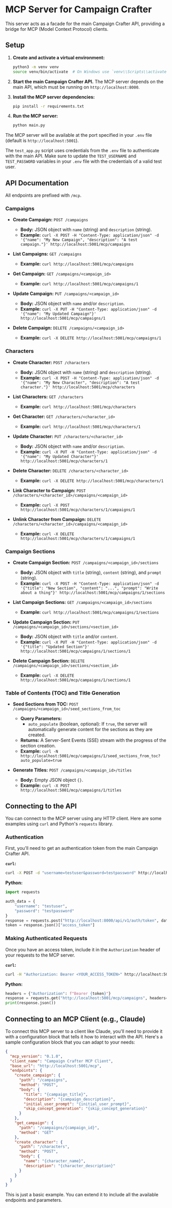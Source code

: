 # MCP Server for Campaign Crafter

This server acts as a facade for the main Campaign Crafter API, providing a bridge for MCP (Model Context Protocol) clients.

## Setup

1.  **Create and activate a virtual environment:**
    ```bash
    python3 -m venv venv
    source venv/bin/activate  # On Windows use `venv\\Scripts\\activate`
    ```

2.  **Start the main Campaign Crafter API.** The MCP server depends on the main API, which must be running on `http://localhost:8000`.

3.  **Install the MCP server dependencies:**
    ```bash
    pip install -r requirements.txt
    ```

4.  **Run the MCP server:**
    ```bash
    python main.py
    ```

The MCP server will be available at the port specified in your `.env` file (default is `http://localhost:5001`).

The `test_app.py` script uses credentials from the `.env` file to authenticate with the main API. Make sure to update the `TEST_USERNAME` and `TEST_PASSWORD` variables in your `.env` file with the credentials of a valid test user.

## API Documentation

All endpoints are prefixed with `/mcp`.

### Campaigns

*   **Create Campaign:** `POST /campaigns`
    *   **Body:** JSON object with `name` (string) and `description` (string).
    *   **Example:** `curl -X POST -H "Content-Type: application/json" -d '{"name": "My New Campaign", "description": "A test campaign."}' http://localhost:5001/mcp/campaigns`

*   **List Campaigns:** `GET /campaigns`
    *   **Example:** `curl http://localhost:5001/mcp/campaigns`

*   **Get Campaign:** `GET /campaigns/<campaign_id>`
    *   **Example:** `curl http://localhost:5001/mcp/campaigns/1`

*   **Update Campaign:** `PUT /campaigns/<campaign_id>`
    *   **Body:** JSON object with `name` and/or `description`.
    *   **Example:** `curl -X PUT -H "Content-Type: application/json" -d '{"name": "My Updated Campaign"}' http://localhost:5001/mcp/campaigns/1`

*   **Delete Campaign:** `DELETE /campaigns/<campaign_id>`
    *   **Example:** `curl -X DELETE http://localhost:5001/mcp/campaigns/1`

### Characters

*   **Create Character:** `POST /characters`
    *   **Body:** JSON object with `name` (string) and `description` (string).
    *   **Example:** `curl -X POST -H "Content-Type: application/json" -d '{"name": "My New Character", "description": "A test character."}' http://localhost:5001/mcp/characters`

*   **List Characters:** `GET /characters`
    *   **Example:** `curl http://localhost:5001/mcp/characters`

*   **Get Character:** `GET /characters/<character_id>`
    *   **Example:** `curl http://localhost:5001/mcp/characters/1`

*   **Update Character:** `PUT /characters/<character_id>`
    *   **Body:** JSON object with `name` and/or `description`.
    *   **Example:** `curl -X PUT -H "Content-Type: application/json" -d '{"name": "My Updated Character"}' http://localhost:5001/mcp/characters/1`

*   **Delete Character:** `DELETE /characters/<character_id>`
    *   **Example:** `curl -X DELETE http://localhost:5001/mcp/characters/1`

*   **Link Character to Campaign:** `POST /characters/<character_id>/campaigns/<campaign_id>`
    *   **Example:** `curl -X POST http://localhost:5001/mcp/characters/1/campaigns/1`

*   **Unlink Character from Campaign:** `DELETE /characters/<character_id>/campaigns/<campaign_id>`
    *   **Example:** `curl -X DELETE http://localhost:5001/mcp/characters/1/campaigns/1`

### Campaign Sections

*   **Create Campaign Section:** `POST /campaigns/<campaign_id>/sections`
    *   **Body:** JSON object with `title` (string), `content` (string), and `prompt` (string).
    *   **Example:** `curl -X POST -H "Content-Type: application/json" -d '{"title": "New Section", "content": "...", "prompt": "Write about a thing"}' http://localhost:5001/mcp/campaigns/1/sections`

*   **List Campaign Sections:** `GET /campaigns/<campaign_id>/sections`
    *   **Example:** `curl http://localhost:5001/mcp/campaigns/1/sections`

*   **Update Campaign Section:** `PUT /campaigns/<campaign_id>/sections/<section_id>`
    *   **Body:** JSON object with `title` and/or `content`.
    *   **Example:** `curl -X PUT -H "Content-Type: application/json" -d '{"title": "Updated Section"}' http://localhost:5001/mcp/campaigns/1/sections/1`

*   **Delete Campaign Section:** `DELETE /campaigns/<campaign_id>/sections/<section_id>`
    *   **Example:** `curl -X DELETE http://localhost:5001/mcp/campaigns/1/sections/1`

### Table of Contents (TOC) and Title Generation

*   **Seed Sections from TOC:** `POST /campaigns/<campaign_id>/seed_sections_from_toc`
    *   **Query Parameters:**
        *   `auto_populate` (boolean, optional): If `true`, the server will automatically generate content for the sections as they are created.
    *   **Returns:** A Server-Sent Events (SSE) stream with the progress of the section creation.
    *   **Example:** `curl -N http://localhost:5001/mcp/campaigns/1/seed_sections_from_toc?auto_populate=true`

*   **Generate Titles:** `POST /campaigns/<campaign_id>/titles`
    *   **Body:** Empty JSON object `{}`.
    *   **Example:** `curl -X POST http://localhost:5001/mcp/campaigns/1/titles`

## Connecting to the API

You can connect to the MCP server using any HTTP client. Here are some examples using `curl` and Python's `requests` library.

### Authentication

First, you'll need to get an authentication token from the main Campaign Crafter API.

**`curl`:**
```bash
curl -X POST -d "username=testuser&password=testpassword" http://localhost:8000/api/v1/auth/token
```

**Python:**
```python
import requests

auth_data = {
    "username": "testuser",
    "password": "testpassword"
}
response = requests.post("http://localhost:8000/api/v1/auth/token", data=auth_data)
token = response.json()["access_token"]
```

### Making Authenticated Requests

Once you have an access token, include it in the `Authorization` header of your requests to the MCP server.

**`curl`:**
```bash
curl -H "Authorization: Bearer <YOUR_ACCESS_TOKEN>" http://localhost:5001/mcp/campaigns
```

**Python:**
```python
headers = {"Authorization": f"Bearer {token}"}
response = requests.get("http://localhost:5001/mcp/campaigns", headers=headers)
print(response.json())
```

## Connecting to an MCP Client (e.g., Claude)

To connect this MCP server to a client like Claude, you'll need to provide it with a configuration block that tells it how to interact with the API. Here's a sample configuration block that you can adapt to your needs:

```json
{
  "mcp_version": "0.1.0",
  "client_name": "Campaign Crafter MCP Client",
  "base_url": "http://localhost:5001/mcp",
  "endpoints": {
    "create_campaign": {
      "path": "/campaigns",
      "method": "POST",
      "body": {
        "title": "{campaign_title}",
        "description": "{campaign_description}",
        "initial_user_prompt": "{initial_user_prompt}",
        "skip_concept_generation": "{skip_concept_generation}"
      }
    },
    "get_campaign": {
      "path": "/campaigns/{campaign_id}",
      "method": "GET"
    },
    "create_character": {
      "path": "/characters",
      "method": "POST",
      "body": {
        "name": "{character_name}",
        "description": "{character_description}"
      }
    }
  }
}
```

This is just a basic example. You can extend it to include all the available endpoints and parameters.
